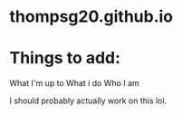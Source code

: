# thompsg20.github.io

# Things to add:
What I'm up to
What i do
Who I am

I should probably actually work on this lol.
